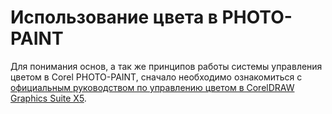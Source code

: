 # Использование цвета в PHOTO-PAINT

Для понимания основ, а так же принципов работы системы управления цветом в Corel PHOTO-PAINT, сначало необходимо ознакомиться с [официальным руководством по управлению цветом в CorelDRAW Graphics Suite X5](/node/2419).